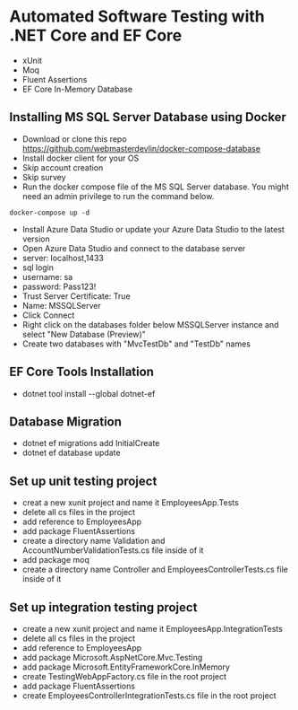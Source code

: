 # Automated Software Testing with .NET Core and EF Core
- xUnit
- Moq
- Fluent Assertions
- EF Core In-Memory Database

## Installing MS SQL Server Database using Docker

- Download or clone this repo https://github.com/webmasterdevlin/docker-compose-database
- Install docker client for your OS
- Skip account creation
- Skip survey
- Run the docker compose file of the MS SQL Server database. You might need an admin privilege to run the command below.
```pwsh
docker-compose up -d
```
- Install Azure Data Studio or update your Azure Data Studio to the latest version
- Open Azure Data Studio and connect to the database server
- server: localhost,1433
- sql login
- username: sa
- password: Pass123!
- Trust Server Certificate: True
- Name: MSSQLServer
- Click Connect
- Right click on the databases folder below MSSQLServer instance and select "New Database (Preview)"
- Create two databases with "MvcTestDb" and "TestDb" names

## EF Core Tools Installation

- dotnet tool install --global dotnet-ef

## Database Migration
- dotnet ef migrations add InitialCreate
- dotnet ef database update

## Set up unit testing project
- creat a new xunit project and name it EmployeesApp.Tests
- delete all cs files in the project
- add reference to EmployeesApp
- add package FluentAssertions
- create a directory name Validation and AccountNumberValidationTests.cs file inside of it
- add package moq
- create a directory name Controller and EmployeesControllerTests.cs file inside of it

## Set up integration testing project
- create a new xunit project and name it EmployeesApp.IntegrationTests
- delete all cs files in the project
- add reference to EmployeesApp
- add package Microsoft.AspNetCore.Mvc.Testing
- add package Microsoft.EntityFrameworkCore.InMemory
- create TestingWebAppFactory.cs file in the root project
- add package FluentAssertions
- create EmployeesControllerIntegrationTests.cs file in the root project